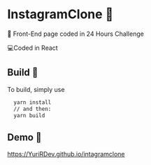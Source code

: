 
# InstagramClone 🤳
📅 Front-End page coded in 24 Hours Challenge



💻Coded in React 


## Build 🚧

To build, simply use 

```bash
  yarn install
  // and then:
  yarn build
```




## Demo 🚀

https://YuriRDev.github.io/intagramclone

